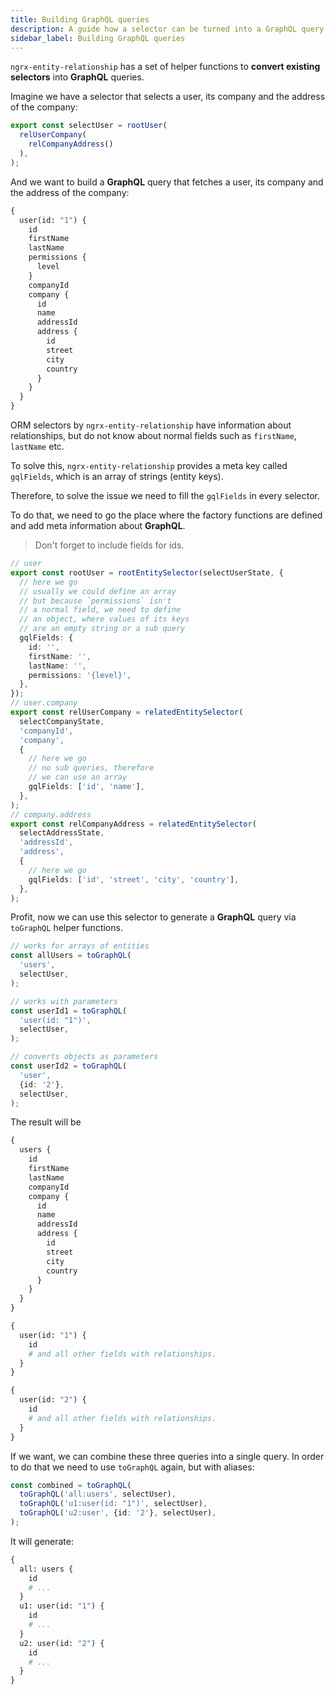 ```yaml
---
title: Building GraphQL queries
description: A guide how a selector can be turned into a GraphQL query
sidebar_label: Building GraphQL queries
---
```


`ngrx-entity-relationship` has a set of helper functions to **convert existing selectors** into **GraphQL** queries.

Imagine we have a selector that selects a user, its company and the address of the company:

```ts
export const selectUser = rootUser(
  relUserCompany(
    relCompanyAddress()
  ),
);
```

And we want to build a **GraphQL** query that fetches a user, its company and the address of the company:

```graphql
{
  user(id: "1") {
    id
    firstName
    lastName
    permissions {
      level
    }
    companyId
    company {
      id
      name
      addressId
      address {
        id
        street
        city
        country
      }
    }
  }
}
```

ORM selectors by `ngrx-entity-relationship` have information about relationships,
but do not know about normal fields such as `firstName`, `lastName` etc.

To solve this, `ngrx-entity-relationship` provides a meta key called `gqlFields`,
which is an array of strings (entity keys).

Therefore, to solve the issue we need to fill the `gqlFields` in every selector.

To do that, we need to go the place where the factory functions are defined
and add meta information about **GraphQL**.

> Don't forget to include fields for ids.

```ts
// user
export const rootUser = rootEntitySelector(selectUserState, {
  // here we go
  // usually we could define an array
  // but because `permissions` isn't
  // a normal field, we need to define
  // an object, where values of its keys
  // are an empty string or a sub query
  gqlFields: {
    id: '',
    firstName: '',
    lastName: '',
    permissions: '{level}',
  },
});
// user.company
export const relUserCompany = relatedEntitySelector(
  selectCompanyState,
  'companyId',
  'company',
  {
    // here we go
    // no sub queries, therefore
    // we can use an array
    gqlFields: ['id', 'name'],
  },
);
// company.address
export const relCompanyAddress = relatedEntitySelector(
  selectAddressState,
  'addressId',
  'address',
  {
    // here we go
    gqlFields: ['id', 'street', 'city', 'country'],
  },
);
```

Profit, now we can use this selector to generate a **GraphQL** query via `toGraphQL` helper functions.

```ts
// works for arrays of entities
const allUsers = toGraphQL(
  'users',
  selectUser,
);

// works with parameters
const userId1 = toGraphQL(
  'user(id: "1")',
  selectUser,
);

// converts objects as parameters
const userId2 = toGraphQL(
  'user',
  {id: '2'},
  selectUser,
);
```

The result will be

```graphql
{
  users {
    id
    firstName
    lastName
    companyId
    company {
      id
      name
      addressId
      address {
        id
        street
        city
        country
      }
    }
  }
}
```

```graphql
{
  user(id: "1") {
    id
    # and all other fields with relationships.
  }
}
```

```graphql
{
  user(id: "2") {
    id
    # and all other fields with relationships.
  }
}
```

If we want, we can combine these three queries into a single query.
In order to do that we need to use `toGraphQL` again, but with aliases:

```ts
const combined = toGraphQL(
  toGraphQL('all:users', selectUser),
  toGraphQL('u1:user(id: "1")', selectUser),
  toGraphQL('u2:user', {id: '2'}, selectUser),
);
```

It will generate:

```graphql
{
  all: users {
    id
    # ...
  }
  u1: user(id: "1") {
    id
    # ...
  }
  u2: user(id: "2") {
    id
    # ...
  }
}
```
